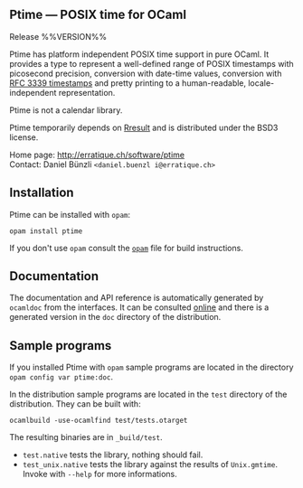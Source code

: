 Ptime — POSIX time for OCaml
-------------------------------------------------------------------------------
Release %%VERSION%%

Ptime has platform independent POSIX time support in pure OCaml. It
provides a type to represent a well-defined range of POSIX timestamps
with picosecond precision, conversion with date-time values,
conversion with [RFC 3339 timestamps][1] and pretty printing to a
human-readable, locale-independent representation.

Ptime is not a calendar library.

Ptime temporarily depends on [Rresult][2] and is distributed under the
BSD3 license.

[1]: http://tools.ietf.org/html/rfc3339
[2]: http://erratique.ch/software/rresult

Home page: http://erratique.ch/software/ptime  
Contact: Daniel Bünzli `<daniel.buenzl i@erratique.ch>`

## Installation

Ptime can be installed with `opam`:

    opam install ptime

If you don't use `opam` consult the [`opam`](opam) file for build
instructions.

## Documentation

The documentation and API reference is automatically generated by
`ocamldoc` from the interfaces. It can be consulted [online][5]
and there is a generated version in the `doc` directory of the
distribution.

[5]: http://erratique.ch/software/ptime/doc/

## Sample programs

If you installed Ptime with `opam` sample programs are located in
the directory `opam config var ptime:doc`.

In the distribution sample programs are located in the `test`
directory of the distribution. They can be built with:

    ocamlbuild -use-ocamlfind test/tests.otarget

The resulting binaries are in `_build/test`.

- `test.native` tests the library, nothing should fail.
- `test_unix.native` tests the library against the results
   of `Unix.gmtime`. Invoke with `--help` for more informations.

